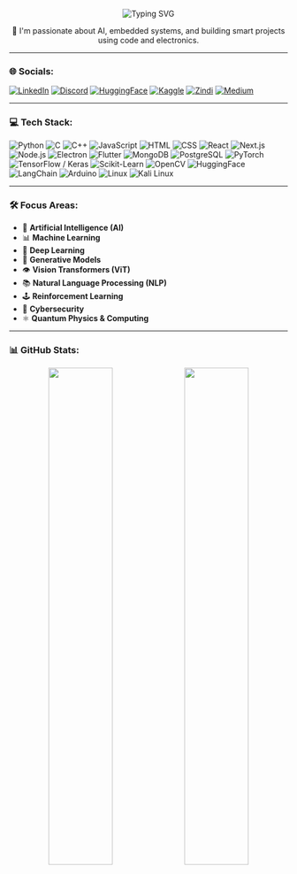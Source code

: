 <p align="center">
  <img src="https://readme-typing-svg.demolab.com?font=Fira+Code&size=24&duration=3000&pause=1000&color=00FFFF&center=true&vCenter=true&width=600&lines=Hi+%F0%9F%91%8B%2C+I'm+Serhat+%C3%87arpaz;Full+Stack+AI+Developer;Entrepreneur" alt="Typing SVG" />
</p>

<p align="center">
🚀 I'm passionate about AI, embedded systems, and building smart projects using code and electronics.
</p>

---

### 🌐 Socials:

[![LinkedIn](https://img.shields.io/badge/LinkedIn-blue?style=for-the-badge&logo=linkedin&logoColor=white)](https://www.linkedin.com/in/serhat-%C3%A7arpaz-2a55a5369/)
[![Discord](https://img.shields.io/badge/Discord-5865F2?style=for-the-badge&logo=discord&logoColor=white)](https://discordapp.com/users/senin-idin)
[![HuggingFace](https://img.shields.io/badge/HuggingFace-FF6F00?style=for-the-badge&logo=huggingface&logoColor=white)](https://huggingface.co/serhatcarpaz)
[![Kaggle](https://img.shields.io/badge/Kaggle-20BEFF?style=for-the-badge&logo=kaggle&logoColor=white)](https://www.kaggle.com/serhatcarpaz)
[![Zindi](https://img.shields.io/badge/Zindi-EA6B26?style=for-the-badge&logo=data:image/svg+xml;base64,PHN2ZyBmaWxsPSIjRUE2QjI2IiB3aWR0aD0iMjAiIGhlaWdodD0iMjAiIHZpZXdCb3g9IjAgMCAzMDAgMzAwIiB4bWxucz0iaHR0cDovL3d3dy53My5vcmcvMjAwMC9zdmciPjxwYXRoIGQ9Ik0yNTAsNzBMMTUwLDcwTDc1LDE1MEw1MCwxNzVMMTUsMjUwTDEwMCwyNTBMMTUwLDE5MEwyMDAsMjUwTDI4NSwyNTBMOTAsNzVMMjUwLDcwWiIvPjwvc3ZnPg==&logoColor=white)](https://zindi.africa/users/serhatcarpaz)
[![Medium](https://img.shields.io/badge/Medium-000000?style=for-the-badge&logo=medium&logoColor=white)](https://medium.com/@serhatcarpaz)

---

### 💻 Tech Stack:

![Python](https://img.shields.io/badge/Python-3776AB?style=for-the-badge&logo=python&logoColor=white)
![C](https://img.shields.io/badge/C-00599C?style=for-the-badge&logo=c&logoColor=white)
![C++](https://img.shields.io/badge/C++-00599C?style=for-the-badge&logo=cplusplus&logoColor=white)
![JavaScript](https://img.shields.io/badge/JavaScript-F7DF1E?style=for-the-badge&logo=javascript&logoColor=black)
![HTML](https://img.shields.io/badge/HTML-E34F26?style=for-the-badge&logo=html5&logoColor=white)
![CSS](https://img.shields.io/badge/CSS-1572B6?style=for-the-badge&logo=css3&logoColor=white)
![React](https://img.shields.io/badge/React-20232A?style=for-the-badge&logo=react&logoColor=61DAFB)
![Next.js](https://img.shields.io/badge/Next.js-000000?style=for-the-badge&logo=next.js&logoColor=white)
![Node.js](https://img.shields.io/badge/Node.js-339933?style=for-the-badge&logo=node.js&logoColor=white)
![Electron](https://img.shields.io/badge/Electron-47848F?style=for-the-badge&logo=electron&logoColor=white)
![Flutter](https://img.shields.io/badge/Flutter-02569B?style=for-the-badge&logo=flutter&logoColor=white)
![MongoDB](https://img.shields.io/badge/MongoDB-47A248?style=for-the-badge&logo=mongodb&logoColor=white)
![PostgreSQL](https://img.shields.io/badge/PostgreSQL-336791?style=for-the-badge&logo=postgresql&logoColor=white)
![PyTorch](https://img.shields.io/badge/PyTorch-EE4C2C?style=for-the-badge&logo=pytorch&logoColor=white)
![TensorFlow / Keras](https://img.shields.io/badge/TensorFlow%20%7C%20Keras-FF6F00?style=for-the-badge&logo=tensorflow&logoColor=white)
![Scikit-Learn](https://img.shields.io/badge/Scikit--Learn-F7931E?style=for-the-badge&logo=scikit-learn&logoColor=white)
![OpenCV](https://img.shields.io/badge/OpenCV-5C3EE8?style=for-the-badge&logo=opencv&logoColor=white)
![HuggingFace](https://img.shields.io/badge/HuggingFace-FFD21F?style=for-the-badge&logo=huggingface&logoColor=black)
![LangChain](https://img.shields.io/badge/LangChain-000000?style=for-the-badge&logo=chainlink&logoColor=white)
![Arduino](https://img.shields.io/badge/Arduino-00979D?style=for-the-badge&logo=arduino&logoColor=white)
![Linux](https://img.shields.io/badge/Linux-FCC624?style=for-the-badge&logo=linux&logoColor=black)
![Kali Linux](https://img.shields.io/badge/Kali_Linux-557C94?style=for-the-badge&logo=kalilinux&logoColor=white)

---

### 🛠 Focus Areas:

- 🧠 **Artificial Intelligence (AI)**  
- 📊 **Machine Learning**  
- 🤖 **Deep Learning**  
- 🎨 **Generative Models**  
- 👁️ **Vision Transformers (ViT)**  
- 📚 **Natural Language Processing (NLP)**  
- 🕹️ **Reinforcement Learning**  
- 🔐 **Cybersecurity**  
- ⚛️ **Quantum Physics & Computing**  

---

### 📊 GitHub Stats:

<div align="center">
  <img src="https://github-readme-stats.vercel.app/api?username=serhat-carpaz&show_icons=true&theme=tokyonight" width="48%"/>
  <img src="https://github-readme-streak-stats.herokuapp.com/?user=serhat-carpaz&theme=tokyonight" width="48%"/>
</div>
